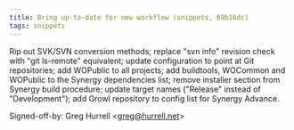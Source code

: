```yaml
---
title: Bring up-to-date for new workflow (snippets, 69b16dc)
tags: snippets
---
```


Rip out SVK/SVN conversion methods; replace "svn info" revision check with "git ls-remote" equivalent; update configuration to point at Git repositories; add WOPublic to all projects; add buildtools, WOCommon and WOPublic to the Synergy dependencies list; remove installer section from Synergy build procedure; update target names ("Release" instead of "Development"); add Growl repository to config list for Synergy Advance.

Signed-off-by: Greg Hurrell &lt;greg@hurrell.net&gt;
